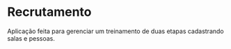 # Recrutamento
Aplicação feita para gerenciar um treinamento de duas etapas cadastrando salas e pessoas.
